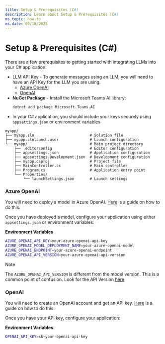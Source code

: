 ```yaml
---
title: Setup & Prerequisites (C#)
description: Learn about Setup & Prerequisites (C#)
ms.topic: how-to
ms.date: 09/18/2025
---
```


# Setup & Prerequisites (C#)

There are a few prerequisites to getting started with integrating LLMs into your C# application:

- LLM API Key - To generate messages using an LLM, you will need to have an API Key for the LLM you are using.
  - [Azure OpenAI](https://azure.microsoft.com/products/ai-services/openai-service)
  - [OpenAI](https://platform.openai.com/)
- **NuGet Package** - Install the Microsoft Teams AI library:
  ```bash
  dotnet add package Microsoft.Teams.AI
  ```
- In your C# application, you should include your keys securely using `appsettings.json` or environment variables

```
myapp/
├── myapp.sln                         # Solution file
├── myapp.slnlaunch.user              # Launch configuration
└── myapp/                            # Main project directory
    ├── .editorconfig                 # Editor configuration
    ├── appsettings.json              # Application configuration
    ├── appsettings.Development.json  # Development configuration
    ├── myapp.csproj                  # Project file
    ├── MainController.cs             # Main controller
    ├── Program.cs                    # Application entry point
    └── Properties/
        └── launchSettings.json       # Launch settings
```

### Azure OpenAI

You will need to deploy a model in Azure OpenAI. [Here](/azure/ai-services/openai/how-to/create-resource?pivots=web-portal#deploy-a-model 'Azure OpenAI Model Deployment Guide') is a guide on how to do this.

Once you have deployed a model, configure your application using either `appsettings.json` or environment variables:

**Environment Variables**
```bash
AZURE_OPENAI_API_KEY=your-azure-openai-api-key
AZURE_OPENAI_MODEL_DEPLOYMENT_NAME=your-azure-openai-model
AZURE_OPENAI_ENDPOINT=your-azure-openai-endpoint
AZURE_OPENAI_API_VERSION=your-azure-openai-api-version
```

> [!NOTE]
> The `AZURE_OPENAI_API_VERSION` is different from the model version. This is a common point of confusion. Look for the API Version [here](/azure/ai-services/openai/reference?WT.mc_id=AZ-MVP-5004796 'Azure OpenAI API Reference')

### OpenAI

You will need to create an OpenAI account and get an API key. [Here](https://platform.openai.com/docs/quickstart/build-your-application 'OpenAI Quickstart Guide') is a guide on how to do this.

Once you have your API key, configure your application:

**Environment Variables**
```bash
OPENAI_API_KEY=sk-your-openai-api-key
```
